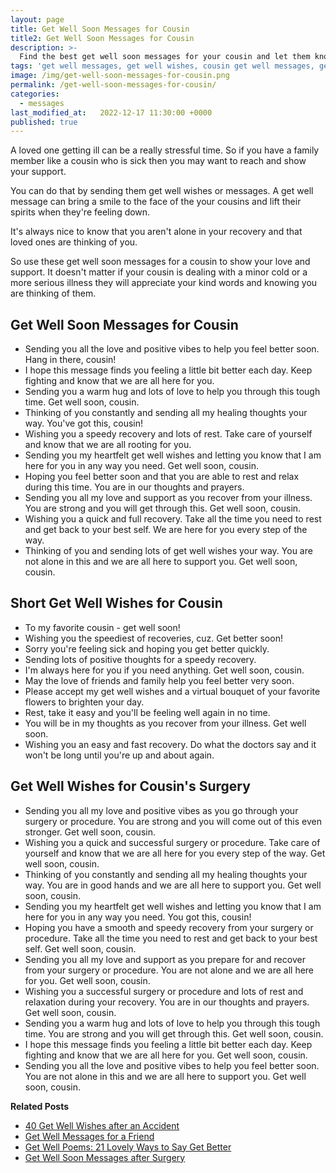 ```yaml
---
layout: page
title: Get Well Soon Messages for Cousin
title2: Get Well Soon Messages for Cousin
description: >-
  Find the best get well soon messages for your cousin and let them know you're thinking of them with these touching get well soon messages.
tags: 'get well messages, get well wishes, cousin get well messages, get well soon cousin'
image: /img/get-well-soon-messages-for-cousin.png
permalink: /get-well-soon-messages-for-cousin/
categories:
  - messages
last_modified_at:   2022-12-17 11:30:00 +0000
published: true
---
```


A loved one getting ill can be a really stressful time. So if you have a family member like a cousin who is sick then you may want to reach and show your support.

You can do that by sending them get well wishes or messages. A get well message can bring a smile to the face of the your cousins and lift their spirits when they're feeling down. 

It's always nice to know that you aren't alone in your recovery and that loved ones are thinking of you.

So use these get well soon messages for a cousin to show your love and support. It doesn't matter if your cousin is dealing with a minor cold or a more serious illness they will appreciate your kind words and knowing you are thinking of them.

<h2>Get Well Soon Messages for Cousin</h2>

<ul>
<li>Sending you all the love and positive vibes to help you feel better soon. Hang in there, cousin! </li>
<li> I hope this message finds you feeling a little bit better each day. Keep fighting and know that we are all here for you.</li>
<li> Sending you a warm hug and lots of love to help you through this tough time. Get well soon, cousin.</li>
<li> Thinking of you constantly and sending all my healing thoughts your way. You've got this, cousin!</li>
<li>Wishing you a speedy recovery and lots of rest. Take care of yourself and know that we are all rooting for you.</li>
<li>Sending you my heartfelt get well wishes and letting you know that I am here for you in any way you need. Get well soon, cousin.</li>
<li>Hoping you feel better soon and that you are able to rest and relax during this time. You are in our thoughts and prayers.</li>
<li>Sending you all my love and support as you recover from your illness. You are strong and you will get through this. Get well soon, cousin.</li>
<li>Wishing you a quick and full recovery. Take all the time you need to rest and get back to your best self. We are here for you every step of the way.</li>
<li>Thinking of you and sending lots of get well wishes your way. You are not alone in this and we are all here to support you. Get well soon, cousin.</li>
</ul>


<h2>Short Get Well Wishes for Cousin</h2>

<ul>
<li>To my favorite cousin - get well soon!</li>
<li>Wishing you the speediest of recoveries, cuz. Get better soon!</li>
<li>Sorry you're feeling sick and hoping you get better quickly.</li>
<li>Sending lots of positive thoughts for a speedy recovery.</li>
<li>I'm always here for you if you need anything. Get well soon, cousin.</li>
<li>May the love of friends and family help you feel better very soon.</li>
<li>Please accept my get well wishes and a virtual bouquet of your favorite flowers to brighten your day.</li>
<li>Rest, take it easy and you'll be feeling well again in no time.</li>
<li>You will be in my thoughts as you recover from your illness. Get well soon.</li>
<li>Wishing you an easy and fast recovery. Do what the doctors say and it won't be long until you're up and about again.</li>
</ul>


<h2>Get Well Wishes for Cousin's Surgery</h2> 

<ul>
<li>Sending you all my love and positive vibes as you go through your surgery or procedure. You are strong and you will come out of this even stronger. Get well soon, cousin.</li>
<li>Wishing you a quick and successful surgery or procedure. Take care of yourself and know that we are all here for you every step of the way. Get well soon, cousin.</li>
<li>Thinking of you constantly and sending all my healing thoughts your way. You are in good hands and we are all here to support you. Get well soon, cousin.</li>
<li>Sending you my heartfelt get well wishes and letting you know that I am here for you in any way you need. You got this, cousin!</li>
<li>Hoping you have a smooth and speedy recovery from your surgery or procedure. Take all the time you need to rest and get back to your best self. Get well soon, cousin.</li>
<li>Sending you all my love and support as you prepare for and recover from your surgery or procedure. You are not alone and we are all here for you. Get well soon, cousin.</li>
<li>Wishing you a successful surgery or procedure and lots of rest and relaxation during your recovery. You are in our thoughts and prayers. Get well soon, cousin.</li>
<li>Sending you a warm hug and lots of love to help you through this tough time. You are strong and you will get through this. Get well soon, cousin.</li>
<li>I hope this message finds you feeling a little bit better each day. Keep fighting and know that we are all here for you. Get well soon, cousin.</li>
<li>Sending you all the love and positive vibes to help you feel better soon. You are not alone in this and we are all here to support you. Get well soon, cousin.</li>
</ul>


<strong>Related Posts</strong>
<ul>
<li><a href="/get-well-wishes-after-an-accident/">40 Get Well Wishes after an Accident</a></li>
<li><a href="/get-well-soon-messages-for-a-friend/">Get Well Messages for a Friend</a></li>
<li><a href="/get-well-poems/">Get Well Poems: 21 Lovely Ways to Say Get Better</a></li>
<li><a href="/get-well-soon-messages-after-surgery/">Get Well Soon Messages after Surgery</a></li>
</ul>
